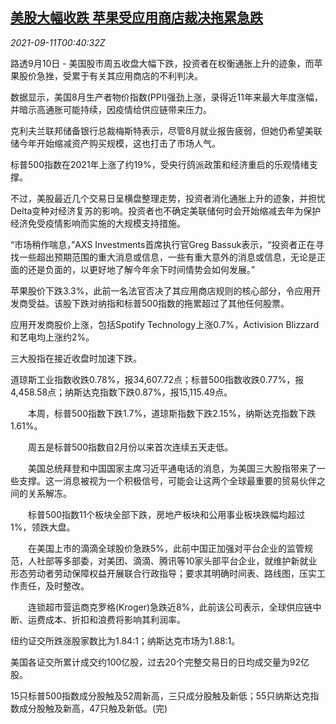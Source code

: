 <!--1631322062000-->
[美股大幅收跌 苹果受应用商店裁决拖累急跌](https://cn.reuters.com/article/us-stock-market-tech-apple-0911-idCNKBS2G7008)
------

<div><i>2021-09-11T00:40:32Z</i></div><p> 路透9月10日 - 美国股市周五收盘大幅下跌，投资者在权衡通胀上升的迹象，而苹果股价急挫，受累于有关其应用商店的不利判决。</p><p>数据显示，美国8月生产者物价指数(PPI)强劲上涨，录得近11年来最大年度涨幅，并暗示高通胀可能持续，因疫情给供应链带来压力。</p><p>克利夫兰联邦储备银行总裁梅斯特表示，尽管8月就业报告疲弱，但她仍希望美联储今年开始缩减资产购买规模，这也打击了市场人气。</p><p>标普500指数在2021年上涨了约19%，受央行鸽派政策和经济重启的乐观情绪支撑。</p><p>不过，美股最近几个交易日呈横盘整理走势，投资者消化通胀上升的迹象，并担忧Delta变种对经济复苏的影响。投资者也不确定美联储何时会开始缩减去年为保护经济免受疫情影响而实施的大规模支持措施。</p><p>“市场稍作喘息，”AXS Investments首席执行官Greg Bassuk表示，“投资者正在寻找一些超出预期范围的重大消息或信息，一些有重大意外的消息或信息，无论是正面的还是负面的，以更好地了解今年余下时间情势会如何发展。”</p><p>苹果股价下跌3.3%，此前一名法官否决了其应用商店规则的核心部分，令应用开发商受益。该股下跌对纳指和标普500指数的拖累超过了其他任何股票。</p><p>应用开发商股价上涨，包括Spotify Technology上涨0.7%，Activision Blizzard和艺电均上涨约2%。</p><p>三大股指在接近收盘时加速下跌。</p><p>道琼斯工业指数收跌0.78%，报34,607.72点；标普500指数收跌0.77%，报4,458.58点；纳斯达克指数下跌0.87%，报15,115.49点。</p><p>　　本周，标普500指数下跌1.7%，道琼斯指数下跌2.15%，纳斯达克指数下跌1.61%。</p><p>　　周五是标普500指数自2月份以来首次连续五天走低。</p><p>　　美国总统拜登和中国国家主席习近平通电话的消息，为美国三大股指带来了一些支撑。这一消息被视为一个积极信号，可能会让这两个全球最重要的贸易伙伴之间的关系解冻。</p><p>　　标普500指数11个板块全部下跌，房地产板块和公用事业板块跌幅均超过1%，领跌大盘。</p><p>　　在美国上市的滴滴全球股价急跌5%，此前中国正加强对平台企业的监管规范，人社部等多部委，对美团、滴滴、腾讯等10家头部平台企业，就维护新就业形态劳动者劳动保障权益开展联合行政指导；要求其明确时间表、路线图，压实工作责任，及时整改。</p><p>　　连锁超市营运商克罗格(Kroger)急跌近8%，此前该公司表示，全球供应链中断、运费成本、折扣和浪费将影响其利润率。</p><p>纽约证交所跌涨股家数比为1.84:1；纳斯达克市场为1.88:1。</p><p>美国各证交所累计成交约100亿股，过去20个完整交易日的日均成交量为92亿股。</p><p>15只标普500指数成分股触及52周新高，三只成分股触及新低；55只纳斯达克指数成分股触及新高，47只触及新低。(完)</p>
